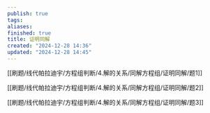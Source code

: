 ```yaml
---
publish: true
tags: 
aliases: 
finished: true
title: 证明同解
created: "2024-12-28 14:36"
updated: "2024-12-28 14:45"
---
```


[[刷题/线代帕拉迪宇/方程组判断/4.解的关系/同解方程组/证明同解/题1]]

[[刷题/线代帕拉迪宇/方程组判断/4.解的关系/同解方程组/证明同解/题2]]

[[刷题/线代帕拉迪宇/方程组判断/4.解的关系/同解方程组/证明同解/题3]]
